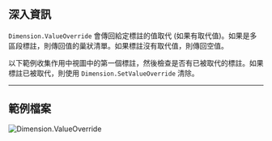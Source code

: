 ## 深入資訊
`Dimension.ValueOverride` 會傳回給定標註的值取代 (如果有取代值)。如果是多區段標註，則傳回值的巢狀清單。如果標註沒有取代值，則傳回空值。

以下範例收集作用中視圖中的第一個標註，然後檢查是否有已被取代的標註。如果標註已被取代，則使用 `Dimension.SetValueOverride` 清除。
___
## 範例檔案

![Dimension.ValueOverride](./Revit.Elements.Dimension.ValueOverride_img.jpg)
